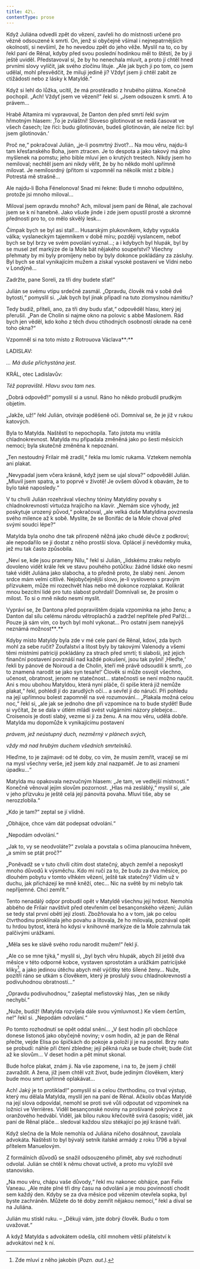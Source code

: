 ```yaml
---
title: 42\.
contentType: prose
---
```


<section>

Když Juliána odvedli zpět do vězení, zavřeli ho do místnosti určené pro vězně odsouzené k smrti. On, jenž si obyčejně všímal i nejnepatrnějších okolností, si nevšiml, že ho nevedou zpět do jeho věže. Myslil na to, co by řekl paní de Rênal, kdyby před svou poslední hodinkou měl to štěstí, že by ji ještě uviděl. Představoval si, že by ho nenechala mluvit, a proto jí chtěl hned prvními slovy vylíčit, jak svého zločinu lituje. „Ale jak bych ji po tom, co jsem udělal, mohl přesvědčit, že miluji jedině ji? Vždyť jsem ji chtěl zabít ze ctižádosti nebo z lásky k Matyldě.“

Když si lehl do lůžka, ucítil, že má prostěradlo z hrubého plátna. Konečně pochopil. „Ach! Vždyť jsem ve vězení!“ řekl si. „Jsem odsouzen k smrti. A to právem…

Hrabě Altamira mi vypravoval, že Danton den před smrtí řekl svým hřmotným hlasem: ‚To je zvláštní! Sloveso gilotinovat se nedá časovat ve všech časech; lze říci: budu gilotinován, budeš gilotinován, ale nelze říci: byl jsem gilotinován.‘

Proč ne,“ pokračoval Julián, „je-li posmrtný život?… Na mou věru, najdu-li tam křesťanského Boha, jsem ztracen. Je to despota a jako takový má plno myšlenek na pomstu; jeho bible mluví jen o krutých trestech. Nikdy jsem ho nemiloval; nechtěl jsem ani nikdy věřit, že by ho někdo mohl upřímně milovat. Je nemilosrdný (přitom si vzpomněl na několik míst z bible.) Potrestá mě strašně…

Ale najdu-li Boha Fénelonova! Snad mi řekne: Bude ti mnoho odpuštěno, protože jsi mnoho miloval…

Miloval jsem opravdu mnoho? Ach, miloval jsem paní de Rênal, ale zachoval jsem se k ní hanebně. Jako všude jinde i zde jsem opustil prosté a skromné přednosti pro to, co mělo skvělý lesk…

Čímpak bych se byl asi stal!… Husarským plukovníkem, kdyby vypukla válka; vyslaneckým tajemníkem v době míru; později vyslancem, neboť bych se byl brzy ve svém povolání vyznal…; a i kdybych byl hlupák, byl by se musel zeť markýze de la Mole bát nějakého soupeřství? Všechny přehmaty by mi byly promíjeny nebo by byly dokonce pokládány za zásluhy. Byl bych se stal vynikajícím mužem a získal vysoké postavení ve Vídni nebo v Londýně…

Zadržte, pane Soreli, za tři dny budete sťat!“

Julián se svému vtipu srdečně zasmál. „Opravdu, člověk má v sobě dvě bytosti,“ pomyslil si. „Jak bych byl jinak připadl na tuto zlomyslnou námitku?

Tedy budiž, příteli, ano, za tři dny budu sťat,“ odpověděl hlasu, který jej přerušil. „Pan de Cholin si najme okno na polovic s abbé Maslonem. Rád bych jen věděl, kdo koho z těch dvou ctihodných osobností okrade na ceně toho okna?“

Vzpomněl si na toto místo z Rotrouova Václava**_:_**

</section>

<section>

LADISLAV:

_… Má duše přichystána jest._

KRÁL, otec Ladislavův:

_Též popraviště. Hlavu svou tam nes._

„Dobrá odpověď!“ pomyslil si a usnul. Ráno ho někdo probudil prudkým objetím.

„Jakže, už!“ řekl Julián, otvíraje poděšeně oči. Domníval se, že je již v rukou katových.

Byla to Matylda. Naštěstí to nepochopila. Tato jistota mu vrátila chladnokrevnost. Matylda mu připadala změněná jako po šesti měsících nemoci; byla skutečně změněna k nepoznání.

„Ten nestoudný Frilair mě zradil,“ řekla mu lomíc rukama. Vztekem nemohla ani plakat.

„Nevypadal jsem včera krásně, když jsem se ujal slova?“ odpověděl Julián. „Mluvil jsem spatra, a to poprvé v životě! Je ovšem důvod k obavám, že to bylo také naposledy.“

V tu chvíli Julián rozehrával všechny tóniny Matyldiny povahy s chladnokrevností virtuóza hrajícího na klavír. „Nemám sice výhody, jež poskytuje urozený původ,“ pokračoval, „ale velká duše Matyldina povznesla svého milence až k sobě. Myslíte, že se Bonifác de la Mole choval před svými soudci lépe?“

Matylda byla onoho dne tak přirozeně něžná jako chudé děvče z podkroví; ale nepodařilo se jí dostat z něho prostší slova. Oplácel jí nevědomky muka, jež mu tak často způsobila.

„Neví se, kde jsou prameny Nilu,“ řekl si Julián, „lidskému zraku nebylo dovoleno vidět krále řek ve stavu pouhého potůčku: žádné lidské oko nesmí také vidět Juliána jako slabocha, a to předně proto, že slabý není. Jenom srdce mám velmi citlivé. Nejobyčejnější slovo, je-li vysloveno s pravým přízvukem, může mi rozechvět hlas nebo mě dokonce rozplakat. Kolikrát mnou bezcitní lidé pro tuto slabost pohrdali! Domnívali se, že prosím o milost. To si o mně nikdo nesmí myslit.

Vypráví se, že Dantona před popravištěm dojala vzpomínka na jeho ženu; a Danton dal sílu celému národu větroplachů a zadržel nepřítele před Paříží… Pouze já sám vím, co bych byl mohl vykonat… Pro ostatní jsem nanejvýš neznámá možnost**_._**

Kdyby místo Matyldy byla zde v mé cele paní de Rênal, kdoví, zda bych mohl za sebe ručit? Zoufalství a lítost byly by takovými Valenody a všemi těmi místními patriciji pokládány za strach před smrtí; ti slaboši, jež jejich finanční postavení povznáší nad každé pokušení, jsou tak pyšní! ‚Hleďte,‘ řekli by pánové de Noiroud a de Cholin, kteří mě právě odsoudili k smrti, ‚co to znamená narodit se jako syn tesaře!‘ Člověk si může osvojit všechno, učenost, obratnost, jenom ne statečnost… statečnosti se není možno naučit. Ani s mou ubohou Matyldou, která nyní pláče, či spíše která již nemůže plakat,“ řekl, pohlédl jí do zarudlých očí… a sevřel ji do náručí. Při pohledu na její upřímnou bolest zapomněl na své rozumování… „Plakala možná celou noc,“ řekl si, „ale jak se jednoho dne při vzpomínce na to bude stydět! Bude si vyčítat, že se dala v útlém mládí svést vulgárními názory plebejce… Croisenois je dosti slabý, vezme si ji za ženu. A na mou věru, udělá dobře. Matylda mu dopomůže k vynikajícímu postavení

_právem, jež neústupný duch, nezměrný v plánech svých,_

_vždy má nad hrubým duchem všedních smrtelníků._

Hleďme, to je zajímavé: od té doby, co vím, že musím zemřít, vracejí se mi na mysl všechny verše, jež jsem kdy znal nazpaměť. Je to asi znamení úpadku…“

Matylda mu opakovala nezvučným hlasem: „Je tam, ve vedlejší místnosti.“ Konečně věnoval jejím slovům pozornost. „Hlas má zesláblý,“ myslil si, „ale v jeho přízvuku je ještě celá její pánovitá povaha. Mluví tiše, aby se nerozzlobila.“

„Kdo je tam?“ zeptal se jí vlídně.

„Obhájce, chce vám dát podepsat odvolání.“

„Nepodám odvolání.“

„Jak to, vy se neodvoláte?“ zvolala a povstala s očima planoucíma hněvem, „a smím se ptát proč?“

„Poněvadž se v tuto chvíli cítím dost statečný, abych zemřel a neposkytl mnoho důvodů k výsměchu. Kdo mi ručí za to, že budu za dva měsíce, po dlouhém pobytu v tomto vlhkém vězení, ještě tak statečný? Vidím už v duchu, jak přicházejí ke mně kněží, otec… Nic na světě by mi nebylo tak nepříjemné. Chci zemřít.“

Tento nenadálý odpor probudil opět v Matyldě všechnu její hrdost. Nemohla abbého de Frilair navštívit před otevřením cel besançonského vězení; Julián se tedy stal první obětí její zlosti. Zbožňovala ho a v tom, jak po celou čtvrthodinu proklínala jeho povahu a litovala, že ho milovala, poznával opět tu hrdou bytost, která ho kdysi v knihovně markýze de la Mole zahrnula tak palčivými urážkami.

„Měla ses ke slávě svého rodu narodit mužem!“ řekl jí.

„Ale co se mne týká,“ myslil si, „byl bych věru hlupák, abych žil ještě dva měsíce v této odporné kobce, vystaven sprostotám a urážkám patricijské kliky[^25], a jako jedinou útěchu abych měl výčitky této šílené ženy… Nuže, pozítří ráno se utkám s člověkem, který je proslulý svou chladnokrevností a podivuhodnou obratností…“

„Opravdu podivuhodnou,“ zašeptal mefistovský hlas, „ten se nikdy nechybí.“

„Nuže, budiž! (Matylda rozvíjela dále svou výmluvnost.) Ke všem čertům, ne!“ řekl si. „Nepodám odvolání.“

Po tomto rozhodnutí se opět oddal snění… „V šest hodin při obchůzce donese listonoš jako obyčejně noviny; v osm hodin, až je pan de Rênal přečte, vejde Elisa po špičkách do pokoje a položí jí je na postel. Brzy nato se probudí: náhle při čtení zbledne; její pěkná ruka se bude chvět; bude číst až ke slovům… V deset hodin a pět minut skonal.

Bude hořce plakat, znám ji. Na vše zapomene, i na to, že jsem ji chtěl zavraždit. A žena, jíž jsem chtěl vzít život, bude jediným člověkem, který bude mou smrt upřímně oplakávat…

Ach! Jaký je to protiklad!“ pomyslil si a celou čtvrthodinu, co trval výstup, který mu dělala Matylda, myslil jen na paní de Rênal. Ačkoliv občas Matyldě na její slova odpovídal, nemohl se proti své vůli odpoutat od vzpomínek na ložnici ve Verrières. Viděl besançonské noviny na prošívané pokrývce z oranžového hedvábí. Viděl, jak bílou rukou křečovitě svírá časopis; viděl, jak paní de Rênal pláče… sledoval každou slzu stékající po její krásné tváři.

Když slečna de la Mole nemohla od Juliána ničeho dosáhnout, zavolala advokáta. Naštěstí to byl bývalý setník italské armády z roku 1796 a býval přítelem Manuelovým.

Z formálních důvodů se snažil odsouzeného přimět, aby své rozhodnutí odvolal. Julián se chtěl k němu chovat uctivě, a proto mu vyložil své stanovisko.

„Na mou věru, chápu vaše důvody,“ řekl mu nakonec obhájce, pan Felix Vaneau. „Ale máte plné tři dny času na odvolání a je mou povinností chodit sem každý den. Kdyby se za dva měsíce pod vězením otevřela sopka, byl byste zachráněn. Můžete do té doby zemřít nějakou nemocí,“ řekl a díval se na Juliána.

Julián mu stiskl ruku. – „Děkuji vám, jste dobrý člověk. Budu o tom uvažovat.“

A když Matylda s advokátem odešla, cítil mnohem větší přátelství k advokátovi než k ní.

</section>

[^1]: V mincích po 6 francích.

[^2]: Citáty z Byrona jsou v překladu Pavla Eisnera.

[^3]: Hrdinka veršované povídky ,,Paní z Vergy“ hynoucí v domnění, že ji zradil milenec.

[^4]: Překlad J. V. Sládka.

[^5]: Náboženské spolky služebnictva, jejichž prostřednictvím církev získávala spojence v šlechtických domech.

[^6]: Podívejte se na stranu 130.

[^7]: Věřte mi.

[^8]: Co je psáno, to je dáno.

[^9]: Chytrému napověz.

[^10]: Buď zdráv a miluj mě.

[^11]: Viz v Louvru vévodu Františka Aquitánského, odkládajícího přilbu a beroucího na sebe mnišský hábit, č. 1130 (_pozn. aut._).

[^12]: Francouzská mystička.

[^13]: Venkove, kdy tě spatřím (citát je však z Horatia).

[^14]: Jsem při tobě, je to moje dílo.

[^15]: Proslulý kejklíř (pozn. autora).

[^16]: Rossiniho opera.

[^17]: To mluví nespokojenec (poznámka Molièrova k Tartuffovi). _Pozn. autora._

[^18]: Biskup a ministr narozený v Besançonu.

[^19]: Redaktoři satirického časopisu, uvěznění pro urážku vlády.

[^20]: Musím se potrestat, jestliže jsem příliš milovala.

[^21]: Syn zedníka, který velel části roajalistické armády při vendéském povstání.

[^22]: Slavný kazatel.

[^23]: Jestliže dovolí osud.

[^24]: Od této chvíle již neřeknu ani slovo.

[^25]: Zde mluví z něho jakobín (_Pozn. aut.)._

[^26]: Od La Fontaina; podle nich je „manželský svazek tísnivým ortelem“.
